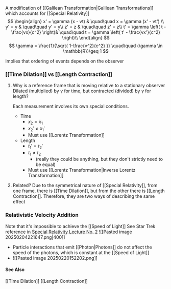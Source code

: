 A modification of [[Galilean Transformation|Galilean Transformations]] which accounts for [[Special Relativity]]
$$
\begin{align}
x' = \gamma (x - vt) & \quad\quad x = \gamma (x' - vt') \\
y' = y & \quad\quad y' = y\\
z' = z & \quad\quad z' = z\\
t' = \gamma \left( t - \frac{vx}{c^2} \right)& \quad\quad 
t = \gamma \left( t' - \frac{vx'}{c^2} \right)\\
\end{align}
$$
$$
\gamma = \frac{1}{\sqrt{ 1-\frac{v^2}{c^2} }} \quad\quad (\gamma \in \mathbb{R})\geq 1
$$

Implies that ordering of events depends on the observer

### [[Time Dilation]] vs [[Length Contraction]]
1. Why is a reference frame that is moving relative to a stationary observer
	Dilated (multiplied) by $\gamma$ for time, but contracted (divided) by $\gamma$ for length?

	Each measurement involves its own special conditions.
	* Time
		* $x_{2}=x_{1}$
		* $x_{2}' \not = x_{1}'$
		* Must use [[Lorentz Transformation]]
	* Length
		* $t_{1}'=t_{2}'$
		* $t_{1} \not = t_{2}$  
			* (really they could be anything, but they don't strictly need to be equal)
		* Must use [[Lorentz Transformation|Inverse Lorentz Transformation]]

2. Related?
	Due to the symmetrical nature of [[Special Relativity]], from one frame, there is [[Time Dilation]], but from the other there is [[Length Contraction]]. Therefore, they are two ways of describing the same effect

### Relativistic Velocity Addition
Note that it's impossible to achieve the [[Speed of Light]]
See Star Trek reference in [Special Relativity Lecture No. 2](https://www.frog.gatech.edu)
![[Pasted image 20250204221647.png|400]]
* Particle interactions that emit [[Photon|Photons]] do not affect the speed of the photons, which is constant at the [[Speed of Light]]
* ![[Pasted image 20250220152202.png]]
#### See Also
[[Time Dilation]]
[[Length Contraction]]
